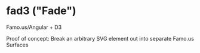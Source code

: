 fad3 ("Fade")
======================

Famo.us/Angular + D3

Proof of concept:  Break an arbitrary SVG element out into separate Famo.us Surfaces